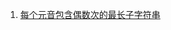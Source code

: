 1. [每个元音包含偶数次的最长子字符串](https://leetcode-cn.com/problems/find-the-longest-substring-containing-vowels-in-even-counts/)